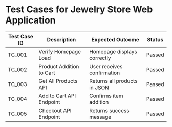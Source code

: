 # Test Cases for Jewelry Store Web Application

| Test Case ID | Description                          | Expected Outcome               | Status |
|---------------|--------------------------------------|--------------------------------|--------|
| TC_001        | Verify Homepage Load                 | Homepage displays correctly     | Passed |
| TC_002        | Product Addition to Cart             | User receives confirmation      | Passed |
| TC_003        | Get All Products API                 | Returns all products in JSON    | Passed |
| TC_004        | Add to Cart API Endpoint             | Confirms item addition          | Passed |
| TC_005        | Checkout API Endpoint                | Returns success message         | Passed |